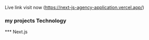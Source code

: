 Live link visit now (https://next-js-agency-application.vercel.app/)

### my projects Technology 
*** Next.js 
